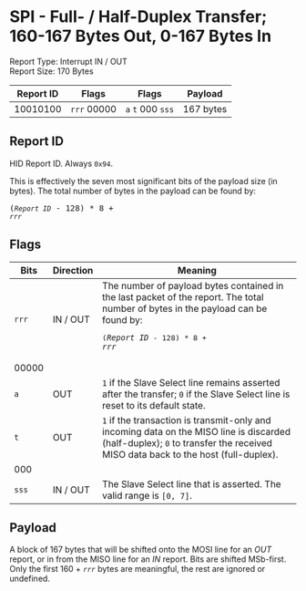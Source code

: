 
# SPI - Full- / Half-Duplex Transfer; 160-167 Bytes Out, 0-167 Bytes In
Report Type: Interrupt IN / OUT<br />
Report Size: 170 Bytes

| Report ID | Flags | Flags | Payload |
|-----------|-------|-------|---------|
| 10010100 | `rrr`&nbsp;00000 | `a`&nbsp;`t`&nbsp;000&nbsp;`sss` | 167 bytes |

## Report ID
HID Report ID.  Always `0x94`.

This is effectively the seven most significant bits of the payload size (in bytes).  The total number of bytes in the payload can be found by: <pre>(*`Report ID`* - 128) * 8 + *`rrr`*</pre>

## Flags

| Bits  | Direction | Meaning |
|-------|-----------|---------|
| `rrr` | IN / OUT  | The number of payload bytes contained in the last packet of the report.  The total number of bytes in the payload can be found by: <pre>(*`Report ID`* - 128) * 8 + *`rrr`*</pre> |
| 00000 |          |                                                                       |
| `a`   | OUT      | `1` if the Slave Select line remains asserted after the transfer; `0` if the Slave Select line is reset to its default state. |
| `t`   | OUT      | `1` if the transaction is transmit-only and incoming data on the MISO line is discarded (half-duplex); `0` to transfer the received MISO data back to the host (full-duplex). |
| 000   |          |                                                                       |
| `sss` | IN / OUT | The Slave Select line that is asserted.  The valid range is `[0, 7]`. |

## Payload
A block of 167 bytes that will be shifted onto the MOSI line for an *OUT* report, or in from the MISO line for an *IN* report.  Bits are shifted MSb-first.  Only the first 160 + *`rrr`* bytes are meaningful, the rest are ignored or undefined.
